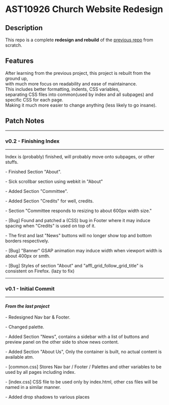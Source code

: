 <h1>AST10926 Church Website Redesign</h1>

<h2>Description</h2>
<p>This repo is a complete <b>redesign and rebuild</b> of the <a href="https://github.com/IHOKE/AST10962-GPJ">previous repo</a> from scratch.</p>

<h2>Features</h2>
<p>After learning from the previous project, this project is rebuilt from the ground up,<br>
with much more focus on readability and ease of maintainance.<br>
This includes better formatting, indents, CSS variables,<br>
separating CSS files into common(used by index and all subpages) and specific CSS for each page.<br>
Making it much more easier to change anything (less likely to go insane).</p>

<h2>Patch Notes</h2>

<hr>
<h3>v0.2 - Finishing Index</h3>
<hr>
<p>Index is &#40;probably&#41; finished, will probably move onto subpages, or other stuffs.</p>
<p>- Finished Section "About".</p>
<p>- Sick scrollbar section using webkit in "About"</p>
<p>- Added Section "Committee".</p>
<p>- Added Section "Credits" for well, credits.</p>
<p>- Section "Committee responds to resizing to about 600px width size."</p>
<p>- [Bug] Found and patched a (CSS) bug in Footer where it may induce spacing when "Credits" is used on top of it.</p>
<p>- The first and last "News" buttons will no longer show top and bottom borders respectively.</p>
<p>- [Bug] "Banner" GSAP animation may induce width when viewport width is about 400px or smth.</p>
<p>- [Bug] Styles of section "About" and "affl_grid_follow_grid_title" is consistent on Firefox. (lazy to fix)</p>

<hr>
<h3>v0.1 - Initial Commit</h3>
<hr>
<h4><i>From the last project</i></h4>
<p>- Redesigned Nav bar & Footer.</p>
<p>- Changed palette.</p>
<p>- Added Section "News", contains a sidebar with a list of buttons and preview panel on the other side to show news content.</p>
<p>- Added Section "About Us", Only the container is built, no actual content is available atm.</p>
<p>- [common.css] Stores Nav bar / Footer / Palettes and other variables to be used by all pages including index.
<p>- [index.css] CSS file to be used only by index.html, other css files will be named in a similar manner.
<p>- Added drop shadows to various places</p>
